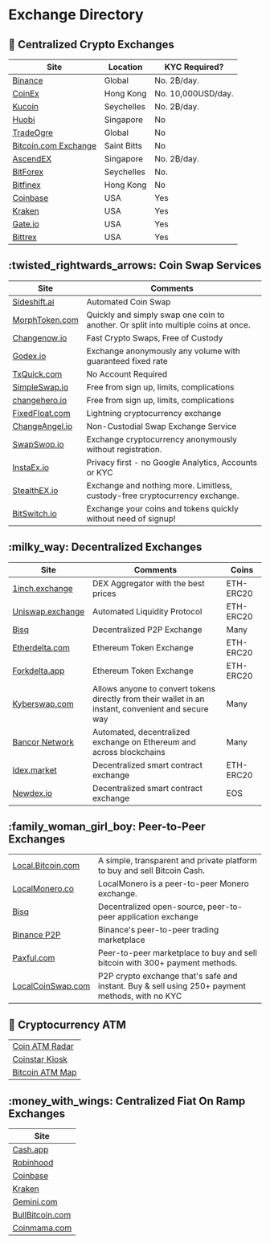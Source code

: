 # Exchange Directory

## :office: Centralized Crypto Exchanges

| Site                                                                   | Location    | KYC Required?      |
| ---------------------------------------------------------------------- | ----------- | ------------------ |
| [Binance](https://www.binance.com/en/register?ref=RI4R7YI6)            | Global      | No. 2₿/day.        |
| [CoinEx](https://www.coinex.com/register?refer\_code=6rcz2)            | Hong Kong   | No. 10,000USD/day. |
| [Kucoin](https://www.kucoin.com/ucenter/signup?rcode=2M43tty)          | Seychelles  | No. 2₿/day.        |
| [Huobi](https://www.hbg.com/en-us/exchange/?s=xtz\_btc\&invite\_code=) | Singapore   | No                 |
| [TradeOgre](https://tradeogre.com/markets)                             | Global      | No                 |
| [Bitcoin.com Exchange](https://exchange.bitcoin.com)                   | Saint Bitts | No                 |
| [AscendEX](https://ascendex.com/)                                      | Singapore   | No. 2₿/day.        |
| [BitForex](https://www.bitforex.com/)                                  | Seychelles  | No.                |
| [Bitfinex](https://www.bitfinex.com/t/XTZ:USD)                         | Hong Kong   | No                 |
| [Coinbase](https://pro.coinbase.com/trade/XTZ-USD)                     | USA         | Yes                |
| [Kraken](https://www.kraken.com)                                       | USA         | Yes                |
| [Gate.io](https://www.gate.io/trade/xtz\_usdt)                         | USA         | Yes                |
| [Bittrex](https://bittrex.com/Market/Index?MarketName=BTC-XTZ)         | USA         | Yes                |

## :twisted\_rightwards\_arrows: Coin Swap Services

| Site                                                                                                                           | Comments                                                                           |
| ------------------------------------------------------------------------------------------------------------------------------ | ---------------------------------------------------------------------------------- |
| [Sideshift.ai](https://sideshift.ai/a/ziLELkDY5)                                                                               | Automated Coin Swap                                                                |
| [MorphToken.com](https://www.morphtoken.com)                                                                                   | Quickly and simply swap one coin to another. Or split into multiple coins at once. |
| [Changenow.io](https://changenow.io/?link\_id=e542777107ca34)                                                                  | Fast Crypto Swaps, Free of Custody                                                 |
| [Godex.io](https://godex.io/?aff\_id=zNyhC0A10Be5YRBt\&utm\_source=affiliate\&utm\_medium=www\&utm\_campaign=zNyhC0A10Be5YRBt) | Exchange anonymously any volume with guaranteed fixed rate                         |
| [TxQuick.com](https://ca.txquick.com)                                                                                          | No Account Required                                                                |
| [SimpleSwap.io](https://simpleswap.io)                                                                                         | Free from sign up, limits, complications                                           |
| [changehero.io](https://changehero.io)                                                                                         | Free from sign up, limits, complications                                           |
| [FixedFloat.com](https://fixedfloat.com/?ref=cn8rt3qa)                                                                         | Lightning cryptocurrency exchange                                                  |
| [ChangeAngel.io](https://changeangel.io/)                                                                                      | Non-Custodial Swap Exchange Service                                                |
| [SwapSwop.io](https://swapswop.io/)                                                                                            | Exchange cryptocurrency anonymously without registration.                          |
| [InstaEx.io](https://instaex.io)                                                                                               | Privacy first - no Google Analytics, Accounts or KYC                               |
| [StealthEX.io](https://stealthex.io/)                                                                                          | Exchange and nothing more. Limitless, custody-free cryptocurrency exchange.        |
| [BitSwitch.io](https://www.bitswitch.io/)                                                                                      | Exchange your coins and tokens quickly without need of signup!                     |

## :milky\_way: Decentralized Exchanges

| Site                                              | Comments                                                                                            | Coins     |
| ------------------------------------------------- | --------------------------------------------------------------------------------------------------- | --------- |
| [1inch.exchange](https://1inch.exchange)          | DEX Aggregator with the best prices                                                                 | ETH-ERC20 |
| [Uniswap.exchange](https://uniswap.exchange/swap) | Automated Liquidity Protocol                                                                        | ETH-ERC20 |
| [Bisq](https://bisq.network)                      | Decentralized P2P Exchange                                                                          | Many      |
| [Etherdelta.com](https://etherdelta.com)          | Ethereum Token Exchange                                                                             | ETH-ERC20 |
| [Forkdelta.app](https://forkdelta.app)            | Ethereum Token Exchange                                                                             | ETH-ERC20 |
| [Kyberswap.com](https://kyberswap.com/swap)       | Allows anyone to convert tokens directly from their wallet in an instant, convenient and secure way | Many      |
| [Bancor Network](https://www.bancor.network)      | Automated, decentralized exchange on Ethereum and across blockchains                                | Many      |
| [Idex.market](https://idex.market/eth/idex)       | Decentralized smart contract exchange                                                               | ETH-ERC20 |
| [Newdex.io](https://newdex.io)                    | Decentralized smart contract exchange                                                               | EOS       |

## :family\_woman\_girl\_boy: Peer-to-Peer Exchanges

|                                                              |                                                                                                 |
| ------------------------------------------------------------ | ----------------------------------------------------------------------------------------------- |
| [Local.Bitcoin.com](https://local.bitcoin.com/r/coincashew9) | A simple, transparent and private platform to buy and sell Bitcoin Cash.                        |
| [LocalMonero.co](https://localmonero.co)                     | LocalMonero is a peer-to-peer Monero exchange.                                                  |
| [Bisq](https://bisq.network)                                 | Decentralized open-source, peer-to-peer application exchange                                    |
| [Binance P2P](https://p2p.binance.com)                       | Binance's peer-to-peer trading marketplace                                                      |
| [Paxful.com](https://paxful.com)                             | Peer-to-peer marketplace to buy and sell bitcoin with 300+ payment methods.                     |
| [LocalCoinSwap.com](https://localcoinswap.com)               | P2P crypto exchange that's safe and instant. Buy & sell using 250+ payment methods, with no KYC |

## :atm: Cryptocurrency ATM

|                                                    |
| -------------------------------------------------- |
| [Coin ATM Radar](https://coinatmradar.com/)        |
| [Coinstar Kiosk](https://www.coinstar.com/bitcoin) |
| [Bitcoin ATM Map](https://bitcoinatmmap.com/)      |

## :money\_with\_wings: Centralized Fiat On Ramp Exchanges

| Site                                       |
| ------------------------------------------ |
| [Cash.app](https://cash.app)               |
| [Robinhood](https://robinhood.com)         |
| [Coinbase](https://www.coinbase.com)       |
| [Kraken](https://www.kraken.com)           |
| [Gemini.com](https://gemini.com)           |
| [BullBitcoin.com](https://bullbitcoin.com) |
| [Coinmama.com](https://www.coinmama.com/)  |
